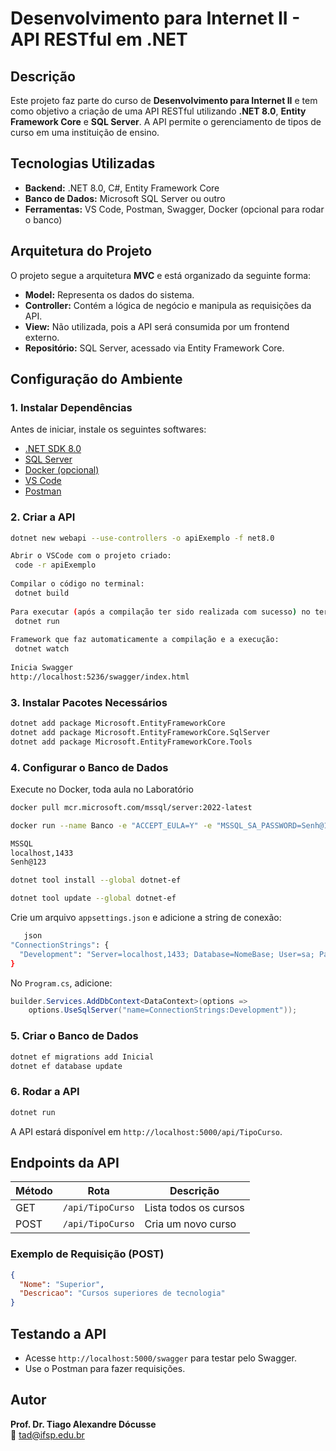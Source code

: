 # Desenvolvimento para Internet II - API RESTful em .NET

## Descrição
Este projeto faz parte do curso de **Desenvolvimento para Internet II** e tem como objetivo a criação de uma API RESTful utilizando **.NET 8.0**, **Entity Framework Core** e **SQL Server**. A API permite o gerenciamento de tipos de curso em uma instituição de ensino.

## Tecnologias Utilizadas
- **Backend:** .NET 8.0, C#, Entity Framework Core
- **Banco de Dados:** Microsoft SQL Server ou outro
- **Ferramentas:** VS Code, Postman, Swagger, Docker (opcional para rodar o banco)

## Arquitetura do Projeto
O projeto segue a arquitetura **MVC** e está organizado da seguinte forma:
- **Model:** Representa os dados do sistema.
- **Controller:** Contém a lógica de negócio e manipula as requisições da API.
- **View:** Não utilizada, pois a API será consumida por um frontend externo.
- **Repositório:** SQL Server, acessado via Entity Framework Core.

## Configuração do Ambiente
### 1. Instalar Dependências
Antes de iniciar, instale os seguintes softwares:
- [.NET SDK 8.0](https://dotnet.microsoft.com/)
- [SQL Server](https://www.microsoft.com/pt-br/sql-server/sql-server-downloads)
- [Docker (opcional)](https://www.docker.com/)
- [VS Code](https://code.visualstudio.com/)
- [Postman](https://www.postman.com/)


### 2. Criar a API
```sh
dotnet new webapi --use-controllers -o apiExemplo -f net8.0

Abrir o VSCode com o projeto criado:
 code -r apiExemplo
 
Compilar o código no terminal:
 dotnet build 
 
Para executar (após a compilação ter sido realizada com sucesso) no terminal:
 dotnet run
 
Framework que faz automaticamente a compilação e a execução:
 dotnet watch
 
Inicia Swagger
http://localhost:5236/swagger/index.html 

```

### 3. Instalar Pacotes Necessários
```sh
dotnet add package Microsoft.EntityFrameworkCore
dotnet add package Microsoft.EntityFrameworkCore.SqlServer
dotnet add package Microsoft.EntityFrameworkCore.Tools
```

### 4. Configurar o Banco de Dados
Execute no Docker, toda aula no Laboratório

```sh
docker pull mcr.microsoft.com/mssql/server:2022-latest

docker run --name Banco -e "ACCEPT_EULA=Y" -e "MSSQL_SA_PASSWORD=Senh@123" -e "MSSQL_PID=Express" -p 1433:1433 -v data:/var/opt/mssql -d mcr.microsoft.com/mssql/server:2022-latest

MSSQL
localhost,1433
Senh@123

dotnet tool install --global dotnet-ef

dotnet tool update --global dotnet-ef
```



Crie um arquivo `appsettings.json` e adicione a string de conexão:
```sh
   json
"ConnectionStrings": {
  "Development": "Server=localhost,1433; Database=NomeBase; User=sa; Password=Senh@123"
}
```
No `Program.cs`, adicione:
```csharp
builder.Services.AddDbContext<DataContext>(options =>
    options.UseSqlServer("name=ConnectionStrings:Development"));
```

### 5. Criar o Banco de Dados
```sh
dotnet ef migrations add Inicial
dotnet ef database update
```

### 6. Rodar a API
```sh
dotnet run
```
A API estará disponível em `http://localhost:5000/api/TipoCurso`.

## Endpoints da API
| Método | Rota             | Descrição                      |
|--------|-----------------|--------------------------------|
| GET    | `/api/TipoCurso` | Lista todos os cursos         |
| POST   | `/api/TipoCurso` | Cria um novo curso            |

### Exemplo de Requisição (POST)
```json
{
  "Nome": "Superior",
  "Descricao": "Cursos superiores de tecnologia"
}
```

## Testando a API
- Acesse `http://localhost:5000/swagger` para testar pelo Swagger.
- Use o Postman para fazer requisições.

## Autor
**Prof. Dr. Tiago Alexandre Dócusse**  
📧 tad@ifsp.edu.br
